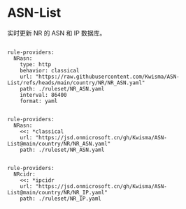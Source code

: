 
# ASN-List

实时更新 NR 的 ASN 和 IP 数据库。

<pre><code class="language-javascript">
rule-providers:
  NRasn:
    type: http
    behavior: classical
    url: "https://raw.githubusercontent.com/Kwisma/ASN-List/refs/heads/main/country/NR/NR_ASN.yaml"
    path: ./ruleset/NR_ASN.yaml
    interval: 86400
    format: yaml
</code></pre>

<pre><code class="language-javascript">
rule-providers:
  NRasn:
    <<: *classical
    url: "https://jsd.onmicrosoft.cn/gh/Kwisma/ASN-List@main/country/NR/NR_ASN.yaml"
    path: ./ruleset/NR_ASN.yaml
</code></pre>

<pre><code class="language-javascript">
rule-providers:
  NRcidr:
    <<: *ipcidr
    url: "https://jsd.onmicrosoft.cn/gh/Kwisma/ASN-List@main/country/NR/NR_IP.yaml"
    path: ./ruleset/NR_IP.yaml
</code></pre>